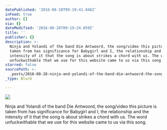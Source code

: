 ```yaml
---
datePublished: '2016-08-28T09:19:41.046Z'
inFeed: true
author: []
via: {}
dateModified: '2016-08-28T09:19:24.859Z'
title: ''
publisher: {}
description: >-
  Ninja and Yolandi of the band Die Antwoord, the song/video this picture is
  taken from has significance for Babygirl and I, the relationship and the
  intensity of it that the song is about strikes a chord with us. The word
  unfuckwithable that we use for this website came to us via this song.
starred: false
sourcePath: >-
  _posts/2016-08-28-ninja-and-yolandi-of-the-band-die-antwoord-the-songvideo-t.md
_type: Blurb

---
```

![](https://the-grid-user-content.s3-us-west-2.amazonaws.com/aa11a76c-91ef-40a3-b6fb-9313451d399b.jpg)

Ninja and Yolandi of the band Die Antwoord, the song/video this picture is taken from has significance for Babygirl and I, the relationship and the intensity of it that the song is about strikes a chord with us. The word unfuckwithable that we use for this website came to us via this song.
